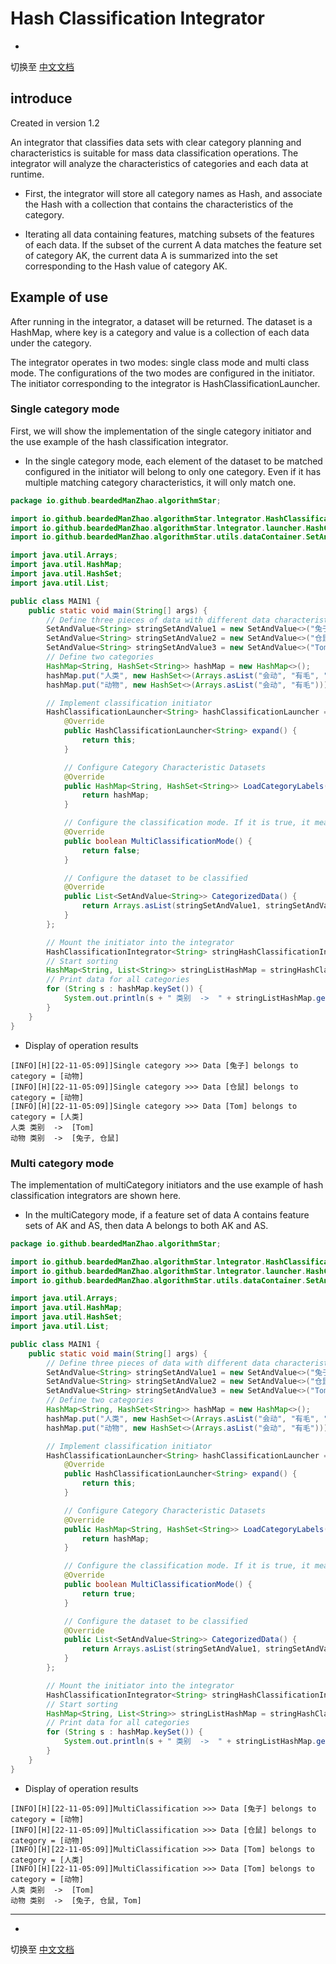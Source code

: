 # Hash Classification Integrator

-

切换至 [中文文档](https://github.com/BeardedManZhao/algorithmStar/blob/main/KnowledgeDocument/Hash%20Classification%20Integrator-Chinese.md)

## introduce

Created in version 1.2

An integrator that classifies data sets with clear category planning and characteristics is suitable for mass data
classification operations. The integrator will analyze the characteristics of categories and each data at runtime.

- First, the integrator will store all category names as Hash, and associate the Hash with a collection that contains
  the characteristics of the category.


- Iterating all data containing features, matching subsets of the features of each data. If the subset of the current A
  data matches the feature set of category AK, the current data A is summarized into the set corresponding to the Hash
  value of category AK.

## Example of use

After running in the integrator, a dataset will be returned. The dataset is a HashMap, where key is a category and value
is a collection of each data under the category.

The integrator operates in two modes: single class mode and multi class mode. The configurations of the two modes are
configured in the initiator. The initiator corresponding to the integrator is HashClassificationLauncher.

### Single category mode

First, we will show the implementation of the single category initiator and the use example of the hash classification
integrator.

- In the single category mode, each element of the dataset to be matched configured in the initiator will belong to only
  one category. Even if it has multiple matching category characteristics, it will only match one.

```java
package io.github.beardedManZhao.algorithmStar;

import io.github.beardedManZhao.algorithmStar.lntegrator.HashClassificationIntegrator;
import io.github.beardedManZhao.algorithmStar.lntegrator.launcher.HashClassificationLauncher;
import io.github.beardedManZhao.algorithmStar.utils.dataContainer.SetAndValue;

import java.util.Arrays;
import java.util.HashMap;
import java.util.HashSet;
import java.util.List;

public class MAIN1 {
    public static void main(String[] args) {
        // Define three pieces of data with different data characteristics
        SetAndValue<String> stringSetAndValue1 = new SetAndValue<>("兔子", "会动", "有毛");
        SetAndValue<String> stringSetAndValue2 = new SetAndValue<>("仓鼠", "会动", "有毛");
        SetAndValue<String> stringSetAndValue3 = new SetAndValue<>("Tom", "会动", "有毛", "会玩手机");
        // Define two categories
        HashMap<String, HashSet<String>> hashMap = new HashMap<>();
        hashMap.put("人类", new HashSet<>(Arrays.asList("会动", "有毛", "会玩手机")));
        hashMap.put("动物", new HashSet<>(Arrays.asList("会动", "有毛")));

        // Implement classification initiator
        HashClassificationLauncher<String> hashClassificationLauncher = new HashClassificationLauncher<String>() {
            @Override
            public HashClassificationLauncher<String> expand() {
                return this;
            }

            // Configure Category Characteristic Datasets
            @Override
            public HashMap<String, HashSet<String>> LoadCategoryLabels() {
                return hashMap;
            }

            // Configure the classification mode. If it is true, it means that a certain data is allowed to belong to multiple categories
            @Override
            public boolean MultiClassificationMode() {
                return false;
            }

            // Configure the dataset to be classified
            @Override
            public List<SetAndValue<String>> CategorizedData() {
                return Arrays.asList(stringSetAndValue1, stringSetAndValue2, stringSetAndValue3);
            }
        };

        // Mount the initiator into the integrator
        HashClassificationIntegrator<String> stringHashClassificationIntegrator = new HashClassificationIntegrator<>("H", hashClassificationLauncher);
        // Start sorting
        HashMap<String, List<String>> stringListHashMap = stringHashClassificationIntegrator.runAndReturnValueSet();
        // Print data for all categories
        for (String s : hashMap.keySet()) {
            System.out.println(s + " 类别  ->  " + stringListHashMap.get(s));
        }
    }
}
```

- Display of operation results

```
[INFO][H][22-11-05:09]]Single category >>> Data [兔子] belongs to category = [动物]
[INFO][H][22-11-05:09]]Single category >>> Data [仓鼠] belongs to category = [动物]
[INFO][H][22-11-05:09]]Single category >>> Data [Tom] belongs to category = [人类]
人类 类别  ->  [Tom]
动物 类别  ->  [兔子, 仓鼠]
```

### Multi category mode

The implementation of multiCategory initiators and the use example of hash classification integrators are shown here.

- In the multiCategory mode, if a feature set of data A contains feature sets of AK and AS, then data A belongs to both
  AK and AS.

```java
package io.github.beardedManZhao.algorithmStar;

import io.github.beardedManZhao.algorithmStar.lntegrator.HashClassificationIntegrator;
import io.github.beardedManZhao.algorithmStar.lntegrator.launcher.HashClassificationLauncher;
import io.github.beardedManZhao.algorithmStar.utils.dataContainer.SetAndValue;

import java.util.Arrays;
import java.util.HashMap;
import java.util.HashSet;
import java.util.List;

public class MAIN1 {
    public static void main(String[] args) {
        // Define three pieces of data with different data characteristics
        SetAndValue<String> stringSetAndValue1 = new SetAndValue<>("兔子", "会动", "有毛");
        SetAndValue<String> stringSetAndValue2 = new SetAndValue<>("仓鼠", "会动", "有毛");
        SetAndValue<String> stringSetAndValue3 = new SetAndValue<>("Tom", "会动", "有毛", "会玩手机");
        // Define two categories
        HashMap<String, HashSet<String>> hashMap = new HashMap<>();
        hashMap.put("人类", new HashSet<>(Arrays.asList("会动", "有毛", "会玩手机")));
        hashMap.put("动物", new HashSet<>(Arrays.asList("会动", "有毛")));

        // Implement classification initiator
        HashClassificationLauncher<String> hashClassificationLauncher = new HashClassificationLauncher<String>() {
            @Override
            public HashClassificationLauncher<String> expand() {
                return this;
            }

            // Configure Category Characteristic Datasets
            @Override
            public HashMap<String, HashSet<String>> LoadCategoryLabels() {
                return hashMap;
            }

            // Configure the classification mode. If it is true, it means that a certain data is allowed to belong to multiple categories
            @Override
            public boolean MultiClassificationMode() {
                return true;
            }

            // Configure the dataset to be classified
            @Override
            public List<SetAndValue<String>> CategorizedData() {
                return Arrays.asList(stringSetAndValue1, stringSetAndValue2, stringSetAndValue3);
            }
        };

        // Mount the initiator into the integrator
        HashClassificationIntegrator<String> stringHashClassificationIntegrator = new HashClassificationIntegrator<>("H", hashClassificationLauncher);
        // Start sorting
        HashMap<String, List<String>> stringListHashMap = stringHashClassificationIntegrator.runAndReturnValueSet();
        // Print data for all categories
        for (String s : hashMap.keySet()) {
            System.out.println(s + " 类别  ->  " + stringListHashMap.get(s));
        }
    }
}
```

- Display of operation results

```
[INFO][H][22-11-05:09]]MultiClassification >>> Data [兔子] belongs to category = [动物]
[INFO][H][22-11-05:09]]MultiClassification >>> Data [仓鼠] belongs to category = [动物]
[INFO][H][22-11-05:09]]MultiClassification >>> Data [Tom] belongs to category = [人类]
[INFO][H][22-11-05:09]]MultiClassification >>> Data [Tom] belongs to category = [动物]
人类 类别  ->  [Tom]
动物 类别  ->  [兔子, 仓鼠, Tom]
```

<hr>

-

切换至 [中文文档](https://github.com/BeardedManZhao/algorithmStar/blob/main/KnowledgeDocument/Hash%20Classification%20Integrator-Chinese.md)
